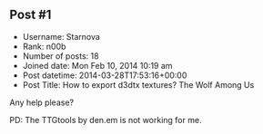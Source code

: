 ## Post #1
- Username: Starnova
- Rank: n00b
- Number of posts: 18
- Joined date: Mon Feb 10, 2014 10:19 am
- Post datetime: 2014-03-28T17:53:16+00:00
- Post Title: How to export d3dtx textures? The Wolf Among Us

Any help please?

PD: The TTGtools by den.em is not working for me.
